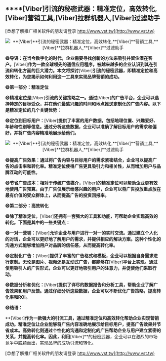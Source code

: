 ## ****[Viber]**引流的秘密武器：精准定位，高效转化,**[Viber]**营销工具,**[Viber]**拉群机器人,**[Viber]**过滤助手**

[😍想了解推广相关软件的朋友请登录 http://www.vst.tw](http://www.vst.tw)

 <center><img src="https://vst.tw/MP4/tuiguang/png/0.png" alt="**[Viber]**引流的秘密武器：精准定位，高效转化,**[Viber]**营销工具,**[Viber]**拉群机器人,**[Viber]**过滤助手"></center>

**😄导语：在当今数字化的时代，企业需要寻找创新的方法来吸引并留住潜在客户。**[Viber]**作为一款全球领先的通信应用程序，被越来越多的企业认识到其在引流和转化方面的巨大潜力。本文将探讨**[Viber]**引流的秘密武器，即精准定位和高效转化，为您揭示如何利用这一工具来实现品牌营销的成功。**

**😄第一部分：精准定位**

**😄精准定位是**[Viber]**引流的关键策略之一。通过**[Viber]**的广告平台，企业可以选择特定的目标受众，并在他们最感兴趣的时间和地点推送定制化的广告内容。以下是精准定位的几个关键优势：**

**😄定位到目标用户：**[Viber]**提供了丰富的用户数据，包括地理位置、兴趣爱好、年龄和性别等信息。通过分析这些数据，企业可以准确了解目标用户的需求和偏好，并将广告内容精准地展示给他们。**

 <center><img src="https://vst.tw/MP4/tuiguang/png/8.png" alt="**[Viber]**引流的秘密武器：精准定位，高效转化,**[Viber]**营销工具,**[Viber]**拉群机器人,**[Viber]**过滤助手"></center>

**😄提高广告效果：通过将广告内容与目标用户的需求紧密结合，企业可以提高广告的点击率和转化率。精准定位使得广告更具吸引力和相关性，从而增加用户与品牌互动的可能性。**

**😄节省广告成本：相对于传统广告媒介，**[Viber]**的精准定位可以帮助企业更有效地使用广告预算。由于广告仅展示给感兴趣的用户，企业可以将广告投放重点放在最有价值的受众群体上，从而提高广告的投资回报率。**

**😄第二部分：高效转化**

**😄除了精准定位，**[Viber]**还拥有一套强大的工具和功能，可帮助企业实现高效的转化。下面是其中的一些关键点：**

**😄一对一营销：**[Viber]**允许企业与用户进行一对一的实时交流。通过建立个人化的对话，企业可以更好地了解用户的需求，并提供相应的解决方案。这种个性化的沟通方式能够增加用户对品牌的信任感，从而提高转化率。**

**😄定制化广告：**[Viber]**提供了丰富的广告格式和模板，企业可以根据自身需求进行定制。无论是图片、视频还是互动式广告，都能够在**[Viber]**平台上实现。通过使用吸引人的广告形式，企业可以更好地吸引用户的注意力，并促使他们采取行动。**

**😄数据分析和优化：**[Viber]**提供了详尽的数据报告和分析工具，帮助企业了解广告效果和用户反馈。通过仔细分析这些数据，企业可以不断优化广告策略，提高转化率和ROI。**

**😄结语：**

**[Viber]**作为一款强大的引流工具，通过精准定位和高效转化帮助企业实现营销成功。精准定位让企业能够将广告内容准确地展示给目标用户，提高广告效果并节省成本。高效转化则通过个性化的沟通和定制化的广告帮助企业与用户建立紧密的关系，并提高转化率。因此，利用**[Viber]**的秘密武器，企业可以在激烈的市场竞争中脱颖而出，实现品牌的成功引流和转化。

[😍想了解推广相关软件的朋友请登录 http://www.vst.tw](http://www.vst.tw)



